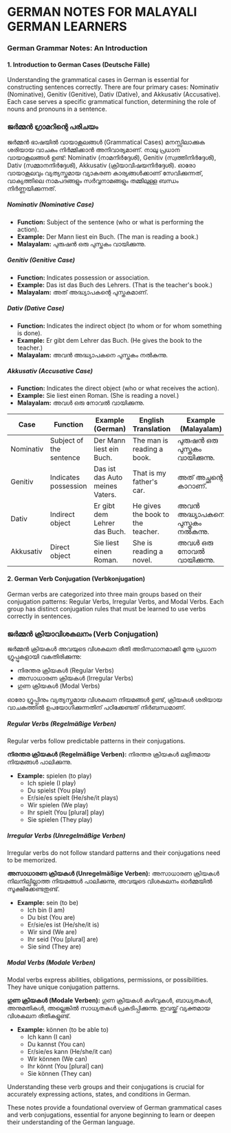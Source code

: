 # GERMAN NOTES FOR MALAYALI GERMAN LEARNERS
### German Grammar Notes: An Introduction

#### 1. **Introduction to German Cases (Deutsche Fälle)**

Understanding the grammatical cases in German is essential for constructing sentences correctly. There are four primary cases: Nominativ (Nominative), Genitiv (Genitive), Dativ (Dative), and Akkusativ (Accusative). Each case serves a specific grammatical function, determining the role of nouns and pronouns in a sentence.

### ജർമ്മൻ ഗ്രാമറിന്റെ പരിചയം

ജർമ്മൻ ഭാഷയിൽ വായാകൂലങ്ങൾ (Grammatical Cases) മനസ്സിലാക്കുക ശരിയായ വാചകം നിർമ്മിക്കാൻ അനിവാര്യമാണ്. നാലു പ്രധാന വായാകൂലങ്ങൾ ഉണ്ട്: Nominativ (നാമനിർദ്ദേശി), Genitiv (സ്വത്തിനിർദ്ദേശി), Dativ (സമ്മാനനിർദ്ദേശി), Akkusativ (ക്രിയാവിഷയനിർദ്ദേശി). ഓരോ വായാകൂലവും വ്യത്യസ്തമായ വ്യാകരണ കാര്യങ്ങൾക്കാണ് സേവിക്കുന്നത്, വാക്യത്തിലെ നാമപദങ്ങളും സർവ്വനാമങ്ങളും തമ്മിലുള്ള ബന്ധം നിർണ്ണയിക്കുന്നത്.

##### Nominativ (Nominative Case)
- **Function:** Subject of the sentence (who or what is performing the action).
- **Example:** Der Mann liest ein Buch. (The man is reading a book.)
- **Malayalam:** പുരുഷൻ ഒരു പുസ്തകം വായിക്കുന്നു. 

##### Genitiv (Genitive Case)
- **Function:** Indicates possession or association.
- **Example:** Das ist das Buch des Lehrers. (That is the teacher's book.)
- **Malayalam:** അത് അദ്ധ്യാപകന്റെ പുസ്തകമാണ്.

##### Dativ (Dative Case)
- **Function:** Indicates the indirect object (to whom or for whom something is done).
- **Example:** Er gibt dem Lehrer das Buch. (He gives the book to the teacher.)
- **Malayalam:** അവൻ അദ്ധ്യാപകനെ പുസ്തകം നൽകുന്നു.

##### Akkusativ (Accusative Case)
- **Function:** Indicates the direct object (who or what receives the action).
- **Example:** Sie liest einen Roman. (She is reading a novel.)
- **Malayalam:** അവൾ ഒരു നോവൽ വായിക്കുന്നു.

| Case        | Function                   | Example (German)                    | English Translation                | Example (Malayalam)            |
|-------------|----------------------------|-------------------------------------|------------------------------------|-------------------------------|
| Nominativ   | Subject of the sentence    | Der Mann liest ein Buch.            | The man is reading a book.         | പുരുഷൻ ഒരു പുസ്തകം വായിക്കുന്നു.|
| Genitiv     | Indicates possession       | Das ist das Auto meines Vaters.     | That is my father's car.           | അത് അച്ഛന്റെ കാറാണ്.               |
| Dativ       | Indirect object            | Er gibt dem Lehrer das Buch.        | He gives the book to the teacher.  | അവൻ അദ്ധ്യാപകനെ പുസ്തകം നൽകുന്നു.  |
| Akkusativ   | Direct object              | Sie liest einen Roman.              | She is reading a novel.            | അവൾ ഒരു നോവൽ വായിക്കുന്നു.         |

#### 2. **German Verb Conjugation (Verbkonjugation)**

German verbs are categorized into three main groups based on their conjugation patterns: Regular Verbs, Irregular Verbs, and Modal Verbs. Each group has distinct conjugation rules that must be learned to use verbs correctly in sentences.

### ജർമ്മൻ ക്രിയാവിശകലനം (Verb Conjugation)

ജർമ്മൻ ക്രിയകൾ അവയുടെ വിശകലന രീതി അടിസ്ഥാനമാക്കി മൂന്നു പ്രധാന ഗ്രൂപ്പുകളായി വകതിരിക്കുന്നു: 
- നിരന്തര ക്രിയകൾ (Regular Verbs)
- അസാധാരണ ക്രിയകൾ (Irregular Verbs)
- ഗുണ ക്രിയകൾ (Modal Verbs)

ഓരോ ഗ്രൂപ്പിനും വ്യത്യസ്തമായ വിശകലന നിയമങ്ങൾ ഉണ്ട്, ക്രിയകൾ ശരിയായ വാചകത്തിൽ ഉപയോഗിക്കുന്നതിന് പഠിക്കേണ്ടത് നിർബന്ധമാണ്.

##### Regular Verbs (Regelmäßige Verben)
Regular verbs follow predictable patterns in their conjugations.

**നിരന്തര ക്രിയകൾ (Regelmäßige Verben):**
നിരന്തര ക്രിയകൾ ലളിതമായ നിയമങ്ങൾ പാലിക്കുന്നു.

- **Example:** spielen (to play)
  - Ich spiele (I play)
  - Du spielst (You play)
  - Er/sie/es spielt (He/she/it plays)
  - Wir spielen (We play)
  - Ihr spielt (You [plural] play)
  - Sie spielen (They play)

##### Irregular Verbs (Unregelmäßige Verben)
Irregular verbs do not follow standard patterns and their conjugations need to be memorized.

**അസാധാരണ ക്രിയകൾ (Unregelmäßige Verben):**
അസാധാരണ ക്രിയകൾ നിലനില്പില്ലാത്ത നിയമങ്ങൾ പാലിക്കുന്നു, അവയുടെ വിശകലനം ഓർമ്മയിൽ സൂക്ഷിക്കേണ്ടതുണ്ട്.

- **Example:** sein (to be)
  - Ich bin (I am)
  - Du bist (You are)
  - Er/sie/es ist (He/she/it is)
  - Wir sind (We are)
  - Ihr seid (You [plural] are)
  - Sie sind (They are)

##### Modal Verbs (Modale Verben)
Modal verbs express abilities, obligations, permissions, or possibilities. They have unique conjugation patterns.

**ഗുണ ക്രിയകൾ (Modale Verben):**
ഗുണ ക്രിയകൾ കഴിവുകൾ, ബാധ്യതകൾ, അനുമതികൾ, അല്ലെങ്കിൽ സാധ്യതകൾ പ്രകടിപ്പിക്കുന്നു. ഇവയ്ക്ക് വ്യക്തമായ വിശകലന രീതികളുണ്ട്.

- **Example:** können (to be able to)
  - Ich kann (I can)
  - Du kannst (You can)
  - Er/sie/es kann (He/she/it can)
  - Wir können (We can)
  - Ihr könnt (You [plural] can)
  - Sie können (They can)

Understanding these verb groups and their conjugations is crucial for accurately expressing actions, states, and conditions in German.

These notes provide a foundational overview of German grammatical cases and verb conjugations, essential for anyone beginning to learn or deepen their understanding of the German language.